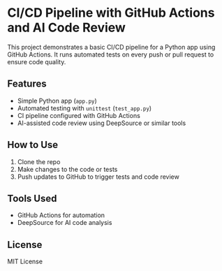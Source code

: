 # CI/CD Pipeline with GitHub Actions and AI Code Review

This project demonstrates a basic CI/CD pipeline for a Python app using GitHub Actions. It runs automated tests on every push or pull request to ensure code quality.

## Features

- Simple Python app (`app.py`)
- Automated testing with `unittest` (`test_app.py`)
- CI pipeline configured with GitHub Actions
- AI-assisted code review using DeepSource or similar tools

## How to Use

1. Clone the repo  
2. Make changes to the code or tests  
3. Push updates to GitHub to trigger tests and code review

## Tools Used

- GitHub Actions for automation  
- DeepSource for AI code analysis

## License

MIT License
